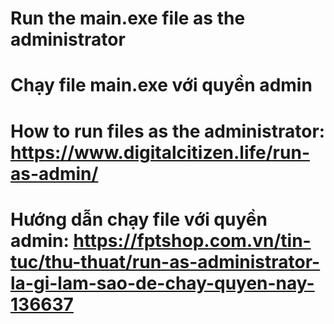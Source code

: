 # Run the main.exe file as the administrator
# Chạy file main.exe với quyền admin
# How to run files as the administrator: https://www.digitalcitizen.life/run-as-admin/
# Hướng dẫn chạy file với quyền admin: https://fptshop.com.vn/tin-tuc/thu-thuat/run-as-administrator-la-gi-lam-sao-de-chay-quyen-nay-136637
